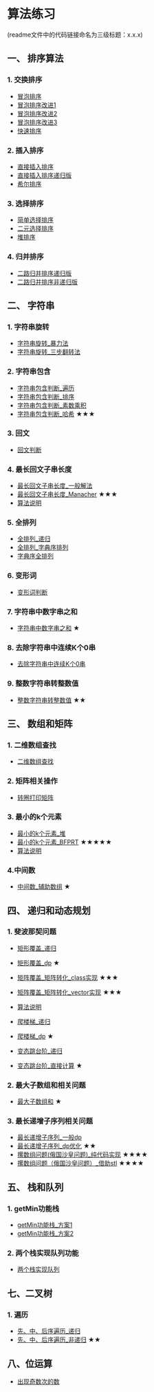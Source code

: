 算法练习
===============
(readme文件中的代码链接命名为三级标题：x.x.x)
## 一、 排序算法
### 1. 交换排序  
 - [冒泡排序][1.1.1]      
- [冒泡排序改进1][1.1.2]
- [冒泡排序改进2][1.1.3]
- [冒泡排序改进3][1.1.4]
 - [快速排序][1.1.5]     

### 2. 插入排序
 - [直接插入排序][1.2.1]
- [直接插入排序递归版][1.2.2]
 - [希尔排序][1.2.3]

### 3. 选择排序
 - [简单选择排序][1.3.1]
- [二元选择排序][1.3.2]
 - [堆排序][1.3.3]
 
### 4. 归并排序
 - [二路归并排序递归版][1.4.1]
 - [二路归并排序非递归版][1.4.2]

## 二、 字符串
### 1. 字符串旋转  
- [字符串旋转_暴力法][2.1.1]
- [字符串旋转_三步翻转法][2.1.2]

### 2. 字符串包含  
 - [字符串包含判断_遍历][2.2.1]
 - [字符串包含判断_排序][2.2.2]
 - [字符串包含判断_素数乘积][2.2.3]
 - [字符串包含判断_哈希][2.2.4]   ★★★    

### 3. 回文  
 - [回文判断][2.3.1]

### 4. 最长回文子串长度  
 - [最长回文子串长度_一般解法][2.4.1]
 - [最长回文子串长度_Manacher][2.4.2]  ★★★   
- [算法说明][1001]    

### 5. 全排列
 - [全排列_递归][2.5.1] 
 - [全排列_字典序排列][2.5.2]
 - [字典序全排列][2.5.3]

### 6. 变形词
 - [变形词判断][2.6.1]

### 7. 字符串中数字串之和
 - [字符串中数字串之和][2.7.1] ★  

### 8. 去除字符串中连续K个0串
 - [去除字符串中连续K个0串][2.8.1]
 
### 9. 整数字符串转整数值
 - [整数字符串转整数值][2.9.1] ★★   

## 三、 数组和矩阵
### 1. 二维数组查找  
 - [二维数组查找][3.1.1]
 
### 2. 矩阵相关操作
 - [转圈打印矩阵][3.2.1]
 
### 3. 最小的k个元素
 - [最小的k个元素_堆][3.3.1]
 - [最小的k个元素_BFPRT][3.3.2]  ★★★★★
- [算法说明][1003]

### 4.中间数
 - [中间数_辅助数组][3.4.1]  ★ 

## 四、 递归和动态规划
### 1. 斐波那契问题
 - [矩形覆盖_递归][4.1.1]
 - [矩形覆盖_dp][4.1.2]  ★ 
 - [矩阵覆盖_矩阵转化_class实现][4.1.3.1]  ★★★
 - [矩阵覆盖_矩阵转化_vector实现][4.1.3.2]  ★★★
- [算法说明][1002]
 - [爬楼梯_递归][4.1.4]
 - [爬楼梯_dp][4.1.5]  ★ 
 
 - [变态跳台阶_递归][4.1.7]
 - [变态跳台阶_直接计算][4.1.8]  ★ 

### 2. 最大子数组和相关问题
 - [最大子数组和][4.2.1]  ★ 
 
### 3. 最长递增子序列相关问题
 - [最长递增子序列_一般dp][4.3.1]
 - [最长递增子序列_dp优化][4.3.2] ★★   
 - [摞数组问题(俄国沙皇问题)_纯代码实现][4.3.3] ★★★★
 - [摞数组问题（俄国沙皇问题）_借助stl][4.3.4] ★★★★
 
## 五、 栈和队列
### 1. getMin功能栈
 - [getMin功能栈_方案1][5.1.1]
 - [getMin功能栈_方案2][5.1.2]
 
### 2. 两个栈实现队列功能
 - [两个栈实现队列][5.2.1]
  
## 七、二叉树
### 1. 遍历
 - [先、中、后序遍历_递归][7.1.1]
 - [先、中、后序遍历_非递归][7.1.2] ★★   
 
## 八、位运算
 - [出现奇数次的数][8.1.1]


[1.1.1]:https://github.com/lawlite19/AlgorithmExerises/blob/master/%E4%B8%80%E3%80%81%E6%8E%92%E5%BA%8F%E7%AE%97%E6%B3%95/1.%E4%BA%A4%E6%8D%A2%E6%8E%92%E5%BA%8F/%E5%86%92%E6%B3%A1%E6%8E%92%E5%BA%8F.cpp
[1.1.2]:https://github.com/lawlite19/AlgorithmExercises/blob/master/%E4%B8%80%E3%80%81%E6%8E%92%E5%BA%8F%E7%AE%97%E6%B3%95/1.%E4%BA%A4%E6%8D%A2%E6%8E%92%E5%BA%8F/%E5%86%92%E6%B3%A1%E6%8E%92%E5%BA%8F%E6%94%B9%E8%BF%9B1.cpp
[1.1.3]:https://github.com/lawlite19/AlgorithmExercises/blob/master/%E4%B8%80%E3%80%81%E6%8E%92%E5%BA%8F%E7%AE%97%E6%B3%95/1.%E4%BA%A4%E6%8D%A2%E6%8E%92%E5%BA%8F/%E5%86%92%E6%B3%A1%E6%8E%92%E5%BA%8F%E6%94%B9%E8%BF%9B2.cpp
[1.1.4]:https://github.com/lawlite19/AlgorithmExercises/blob/master/%E4%B8%80%E3%80%81%E6%8E%92%E5%BA%8F%E7%AE%97%E6%B3%95/1.%E4%BA%A4%E6%8D%A2%E6%8E%92%E5%BA%8F/%E5%86%92%E6%B3%A1%E6%8E%92%E5%BA%8F%E6%94%B9%E8%BF%9B3.cpp
[1.1.5]:https://github.com/lawlite19/AlgorithmExercises/blob/master/%E4%B8%80%E3%80%81%E6%8E%92%E5%BA%8F%E7%AE%97%E6%B3%95/1.%E4%BA%A4%E6%8D%A2%E6%8E%92%E5%BA%8F/%E5%BF%AB%E9%80%9F%E6%8E%92%E5%BA%8F.cpp
[1.2.1]:https://github.com/lawlite19/AlgorithmExercises/blob/master/%E4%B8%80%E3%80%81%E6%8E%92%E5%BA%8F%E7%AE%97%E6%B3%95/2.%E6%8F%92%E5%85%A5%E6%8E%92%E5%BA%8F/%E7%9B%B4%E6%8E%A5%E6%8F%92%E5%85%A5%E6%8E%92%E5%BA%8F.cpp
[1.2.2]:https://github.com/lawlite19/AlgorithmExercises/blob/master/%E4%B8%80%E3%80%81%E6%8E%92%E5%BA%8F%E7%AE%97%E6%B3%95/2.%E6%8F%92%E5%85%A5%E6%8E%92%E5%BA%8F/%E7%9B%B4%E6%8E%A5%E6%8F%92%E5%85%A5%E6%8E%92%E5%BA%8F%E9%80%92%E5%BD%92%E7%89%88.cpp
[1.2.3]:https://github.com/lawlite19/AlgorithmExercises/blob/master/%E4%B8%80%E3%80%81%E6%8E%92%E5%BA%8F%E7%AE%97%E6%B3%95/2.%E6%8F%92%E5%85%A5%E6%8E%92%E5%BA%8F/%E5%B8%8C%E5%B0%94%E6%8E%92%E5%BA%8F.cpp
[1.3.1]:https://github.com/lawlite19/AlgorithmExercises/blob/master/%E4%B8%80%E3%80%81%E6%8E%92%E5%BA%8F%E7%AE%97%E6%B3%95/3.%E9%80%89%E6%8B%A9%E6%8E%92%E5%BA%8F/%E7%AE%80%E5%8D%95%E9%80%89%E6%8B%A9%E6%8E%92%E5%BA%8F.cpp
[1.3.2]:https://github.com/lawlite19/AlgorithmExercises/blob/master/%E4%B8%80%E3%80%81%E6%8E%92%E5%BA%8F%E7%AE%97%E6%B3%95/3.%E9%80%89%E6%8B%A9%E6%8E%92%E5%BA%8F/%E7%AE%80%E5%8D%95%E9%80%89%E6%8B%A9%E6%8E%92%E5%BA%8F%E6%94%B9%E8%BF%9B.cpp
[1.3.3]:https://github.com/lawlite19/AlgorithmExercises/blob/master/%E4%B8%80%E3%80%81%E6%8E%92%E5%BA%8F%E7%AE%97%E6%B3%95/3.%E9%80%89%E6%8B%A9%E6%8E%92%E5%BA%8F/%E5%A0%86%E6%8E%92%E5%BA%8F.cpp
[1.4.1]:https://github.com/lawlite19/AlgorithmExercises/blob/master/%E4%B8%80%E3%80%81%E6%8E%92%E5%BA%8F%E7%AE%97%E6%B3%95/4.%E5%BD%92%E5%B9%B6%E6%8E%92%E5%BA%8F/%E4%BA%8C%E8%B7%AF%E5%BD%92%E5%B9%B6%E6%8E%92%E5%BA%8F_%E9%80%92%E5%BD%92%E7%89%88.cpp
[1.4.2]:https://github.com/lawlite19/AlgorithmExercises/blob/master/%E4%B8%80%E3%80%81%E6%8E%92%E5%BA%8F%E7%AE%97%E6%B3%95/4.%E5%BD%92%E5%B9%B6%E6%8E%92%E5%BA%8F/%E4%BA%8C%E8%B7%AF%E5%BD%92%E5%B9%B6%E6%8E%92%E5%BA%8F_%E9%9D%9E%E9%80%92%E5%BD%92.cpp
[2.1.1]:https://github.com/lawlite19/AlgorithmExercises/blob/master/%E4%BA%8C%E3%80%81%E5%AD%97%E7%AC%A6%E4%B8%B2/1.%E5%AD%97%E7%AC%A6%E4%B8%B2%E6%97%8B%E8%BD%AC/%E5%AD%97%E7%AC%A6%E4%B8%B2%E6%97%8B%E8%BD%AC_%E6%9A%B4%E5%8A%9B%E6%B3%95.cpp
[2.1.2]:https://github.com/lawlite19/AlgorithmExercises/blob/master/%E4%BA%8C%E3%80%81%E5%AD%97%E7%AC%A6%E4%B8%B2/1.%E5%AD%97%E7%AC%A6%E4%B8%B2%E6%97%8B%E8%BD%AC/%E5%AD%97%E7%AC%A6%E4%B8%B2%E6%97%8B%E8%BD%AC_%E4%B8%89%E6%AD%A5%E7%BF%BB%E8%BD%AC%E6%B3%95.cpp
[2.2.1]:https://github.com/lawlite19/AlgorithmExercises/blob/master/%E4%BA%8C%E3%80%81%E5%AD%97%E7%AC%A6%E4%B8%B2/2.%E5%AD%97%E7%AC%A6%E4%B8%B2%E5%8C%85%E5%90%AB%E5%88%A4%E6%96%AD/%E5%AD%97%E7%AC%A6%E4%B8%B2%E5%8C%85%E5%90%AB%E5%88%A4%E6%96%AD_%E6%9A%B4%E5%8A%9B%E6%B3%95.cpp
[2.2.2]:https://github.com/lawlite19/AlgorithmExercises/blob/master/%E4%BA%8C%E3%80%81%E5%AD%97%E7%AC%A6%E4%B8%B2/2.%E5%AD%97%E7%AC%A6%E4%B8%B2%E5%8C%85%E5%90%AB%E5%88%A4%E6%96%AD/%E5%AD%97%E7%AC%A6%E4%B8%B2%E5%8C%85%E5%90%AB_%E6%8E%92%E5%BA%8F%E6%B3%95.cpp
[2.2.3]:https://github.com/lawlite19/AlgorithmExercises/blob/master/%E4%BA%8C%E3%80%81%E5%AD%97%E7%AC%A6%E4%B8%B2/2.%E5%AD%97%E7%AC%A6%E4%B8%B2%E5%8C%85%E5%90%AB%E5%88%A4%E6%96%AD/%E5%AD%97%E7%AC%A6%E4%B8%B2%E5%8C%85%E5%90%AB%E5%88%A4%E6%96%AD_%E7%B4%A0%E6%95%B0.cpp
[2.2.4]:https://github.com/lawlite19/AlgorithmExercises/blob/master/%E4%BA%8C%E3%80%81%E5%AD%97%E7%AC%A6%E4%B8%B2/2.%E5%AD%97%E7%AC%A6%E4%B8%B2%E5%8C%85%E5%90%AB%E5%88%A4%E6%96%AD/%E5%AD%97%E7%AC%A6%E4%B8%B2%E5%8C%85%E5%90%AB%E5%88%A4%E6%96%AD_%E5%93%88%E5%B8%8C.cpp
[2.3.1]:https://github.com/lawlite19/AlgorithmExercises/blob/master/%E4%BA%8C%E3%80%81%E5%AD%97%E7%AC%A6%E4%B8%B2/3.%E5%9B%9E%E6%96%87%E5%88%A4%E6%96%AD/%E5%9B%9E%E6%96%87%E5%88%A4%E6%96%AD.cpp
[2.4.1]:https://github.com/lawlite19/AlgorithmExercises/blob/master/%E4%BA%8C%E3%80%81%E5%AD%97%E7%AC%A6%E4%B8%B2/4.%E6%9C%80%E9%95%BF%E5%9B%9E%E6%96%87%E5%AD%90%E4%B8%B2/%E6%9C%80%E9%95%BF%E5%9B%9E%E6%96%87%E5%AD%90%E4%B8%B2_%E4%B8%80%E8%88%AC%E8%A7%A3%E6%B3%95.cpp
[2.4.2]:https://github.com/lawlite19/AlgorithmExercises/blob/master/%E4%BA%8C%E3%80%81%E5%AD%97%E7%AC%A6%E4%B8%B2/4.%E6%9C%80%E9%95%BF%E5%9B%9E%E6%96%87%E5%AD%90%E4%B8%B2/%E6%9C%80%E9%95%BF%E5%9B%9E%E6%96%87%E5%AD%90%E4%B8%B2_Manacher.cpp
[2.5.1]:https://github.com/lawlite19/AlgorithmExercises/blob/master/%E4%BA%8C%E3%80%81%E5%AD%97%E7%AC%A6%E4%B8%B2/5.%E5%85%A8%E6%8E%92%E5%88%97/%E5%85%A8%E6%8E%92%E5%88%97_%E9%80%92%E5%BD%92.cpp
[2.5.2]:https://github.com/lawlite19/AlgorithmExercises/blob/master/%E4%BA%8C%E3%80%81%E5%AD%97%E7%AC%A6%E4%B8%B2/5.%E5%85%A8%E6%8E%92%E5%88%97/%E5%85%A8%E6%8E%92%E5%88%97_%E5%AD%97%E5%85%B8%E5%BA%8F%E6%8E%92%E5%88%97.cpp
[2.5.3]:https://github.com/lawlite19/AlgorithmExercises/blob/master/%E4%BA%8C%E3%80%81%E5%AD%97%E7%AC%A6%E4%B8%B2/5.%E5%85%A8%E6%8E%92%E5%88%97/%E5%AD%97%E5%85%B8%E5%BA%8F%E5%85%A8%E6%8E%92%E5%88%97.cpp
[2.6.1]:https://github.com/lawlite19/AlgorithmExercises/blob/master/%E4%BA%8C%E3%80%81%E5%AD%97%E7%AC%A6%E4%B8%B2/6.%E5%8F%98%E5%BD%A2%E8%AF%8D/%E5%8F%98%E5%BD%A2%E8%AF%8D%E5%88%A4%E6%96%AD.cpp
[2.7.1]:https://github.com/lawlite19/AlgorithmExercises/blob/master/%E4%BA%8C%E3%80%81%E5%AD%97%E7%AC%A6%E4%B8%B2/7.%E5%AD%97%E7%AC%A6%E4%B8%B2%E4%B8%AD%E6%95%B0%E5%AD%97%E4%B8%B2%E6%B1%82%E5%92%8C/%E5%AD%97%E7%AC%A6%E4%B8%B2%E4%B8%AD%E6%95%B0%E5%AD%97%E4%B8%B2%E6%B1%82%E5%92%8C.cpp
[2.8.1]:https://github.com/lawlite19/AlgorithmExercises/blob/master/%E4%BA%8C%E3%80%81%E5%AD%97%E7%AC%A6%E4%B8%B2/8.%E5%8E%BB%E9%99%A4%E5%AD%97%E7%AC%A6%E4%B8%B2%E4%B8%AD%E8%BF%9E%E7%BB%ADK%E4%B8%AA0%E5%AD%90%E4%B8%B2/%E5%8E%BB%E9%99%A4%E5%AD%97%E7%AC%A6%E4%B8%B2%E4%B8%AD%E8%BF%9E%E7%BB%ADK%E4%B8%AA0%E5%AD%90%E4%B8%B2.cpp
[2.9.1]:https://github.com/lawlite19/AlgorithmExercises/blob/master/%E4%BA%8C%E3%80%81%E5%AD%97%E7%AC%A6%E4%B8%B2/9.%E6%95%B4%E6%95%B0%E5%AD%97%E7%AC%A6%E4%B8%B2%E8%BD%AC%E4%B8%BA%E6%95%B4%E6%95%B0%E5%80%BC/%E6%95%B4%E6%95%B0%E5%AD%97%E7%AC%A6%E4%B8%B2%E8%BD%AC%E4%B8%BA%E6%95%B4%E6%95%B0%E5%80%BC.cpp

[3.1.1]:https://github.com/lawlite19/AlgorithmExercises/blob/master/%E4%B8%89%E3%80%81%E6%95%B0%E7%BB%84%E5%92%8C%E7%9F%A9%E9%98%B5/1.%E6%9F%A5%E6%89%BE/%E4%BA%8C%E7%BB%B4%E6%95%B0%E7%BB%84%E7%9A%84%E6%9F%A5%E6%89%BE.cpp
[3.2.1]:https://github.com/lawlite19/AlgorithmExercises/blob/master/%E4%B8%89%E3%80%81%E6%95%B0%E7%BB%84%E5%92%8C%E7%9F%A9%E9%98%B5/2.%E7%9F%A9%E9%98%B5%E6%93%8D%E4%BD%9C/%E8%BD%AC%E5%9C%88%E6%89%93%E5%8D%B0%E7%9F%A9%E9%98%B5.cpp
[3.3.1]:https://github.com/lawlite19/AlgorithmExercises/blob/master/%E4%B8%89%E3%80%81%E6%95%B0%E7%BB%84%E5%92%8C%E7%9F%A9%E9%98%B5/3.%E6%9C%80%E5%B0%8F%E7%9A%84K%E4%B8%AA%E6%95%B0/%E6%9C%80%E5%B0%8F%E7%9A%84K%E4%B8%AA%E6%95%B0_%E5%A0%86.cpp
[3.3.2]:https://github.com/lawlite19/AlgorithmExercises/blob/master/%E4%B8%89%E3%80%81%E6%95%B0%E7%BB%84%E5%92%8C%E7%9F%A9%E9%98%B5/3.%E6%9C%80%E5%B0%8F%E7%9A%84K%E4%B8%AA%E6%95%B0/%E6%9C%80%E5%B0%8F%E7%9A%84K%E4%B8%AA%E6%95%B0_BFPRT%E7%AE%97%E6%B3%95.cpp
[3.4.1]:https://github.com/lawlite19/AlgorithmExercises/blob/master/%E4%B8%89%E3%80%81%E6%95%B0%E7%BB%84%E5%92%8C%E7%9F%A9%E9%98%B5/4.%E4%B8%AD%E9%97%B4%E6%95%B0/%E4%B8%AD%E9%97%B4%E6%95%B0_%E8%BE%85%E5%8A%A9%E6%95%B0%E7%BB%84.cpp

[4.1.1]:https://github.com/lawlite19/AlgorithmExercises/blob/master/%E5%9B%9B%E3%80%81%E9%80%92%E5%BD%92%E5%92%8C%E5%8A%A8%E6%80%81%E8%A7%84%E5%88%92/1.%E6%96%90%E6%B3%A2%E9%82%A3%E5%A5%91%E9%97%AE%E9%A2%98/%E7%9F%A9%E5%BD%A2%E8%A6%86%E7%9B%96_%E9%80%92%E5%BD%92.cpp
[4.1.2]:https://github.com/lawlite19/AlgorithmExercises/blob/master/%E5%9B%9B%E3%80%81%E9%80%92%E5%BD%92%E5%92%8C%E5%8A%A8%E6%80%81%E8%A7%84%E5%88%92/1.%E6%96%90%E6%B3%A2%E9%82%A3%E5%A5%91%E9%97%AE%E9%A2%98/%E7%9F%A9%E9%98%B5%E8%A6%86%E7%9B%96_dp.cpp
[4.1.3.1]:https://github.com/lawlite19/AlgorithmExercises/blob/master/%E5%9B%9B%E3%80%81%E9%80%92%E5%BD%92%E5%92%8C%E5%8A%A8%E6%80%81%E8%A7%84%E5%88%92/1.%E6%96%90%E6%B3%A2%E9%82%A3%E5%A5%91%E9%97%AE%E9%A2%98/%E7%9F%A9%E9%98%B5%E8%A6%86%E7%9B%96_%E7%9F%A9%E9%98%B5%E8%BD%AC%E5%8C%96_class.cpp
[4.1.3.2]:https://github.com/lawlite19/AlgorithmExercises/blob/master/%E5%9B%9B%E3%80%81%E9%80%92%E5%BD%92%E5%92%8C%E5%8A%A8%E6%80%81%E8%A7%84%E5%88%92/1.%E6%96%90%E6%B3%A2%E9%82%A3%E5%A5%91%E9%97%AE%E9%A2%98/%E7%9F%A9%E9%98%B5%E8%A6%86%E7%9B%96_%E7%9F%A9%E9%98%B5%E8%BD%AC%E5%8C%96_vector.cpp
[4.1.4]:https://github.com/lawlite19/AlgorithmExercises/blob/master/%E5%9B%9B%E3%80%81%E9%80%92%E5%BD%92%E5%92%8C%E5%8A%A8%E6%80%81%E8%A7%84%E5%88%92/1.%E6%96%90%E6%B3%A2%E9%82%A3%E5%A5%91%E9%97%AE%E9%A2%98/%E7%88%AC%E6%A5%BC%E6%A2%AF%E9%97%AE%E9%A2%98_%E9%80%92%E5%BD%92.cpp
[4.1.5]:https://github.com/lawlite19/AlgorithmExercises/blob/master/四、递归和动态规划/1.%E6%96%90%E6%B3%A2%E9%82%A3%E5%A5%91%E9%97%AE%E9%A2%98/爬楼梯问题_dp.cpp
[4.1.7]:https://github.com/lawlite19/AlgorithmExercises/blob/master/%E5%9B%9B%E3%80%81%E9%80%92%E5%BD%92%E5%92%8C%E5%8A%A8%E6%80%81%E8%A7%84%E5%88%92/1.%E6%96%90%E6%B3%A2%E9%82%A3%E5%A5%91%E9%97%AE%E9%A2%98/%E5%8F%98%E6%80%81%E8%B7%B3%E5%8F%B0%E9%98%B6_%E9%80%92%E5%BD%92.cpp
[4.1.8]:https://github.com/lawlite19/AlgorithmExercises/blob/master/%E5%9B%9B%E3%80%81%E9%80%92%E5%BD%92%E5%92%8C%E5%8A%A8%E6%80%81%E8%A7%84%E5%88%92/1.%E6%96%90%E6%B3%A2%E9%82%A3%E5%A5%91%E9%97%AE%E9%A2%98/%E5%8F%98%E6%80%81%E8%B7%B3%E5%8F%B0%E9%98%B6_%E8%AE%A1%E7%AE%97.cpp

[4.2.1]:https://github.com/lawlite19/AlgorithmExercises/blob/master/%E5%9B%9B%E3%80%81%E9%80%92%E5%BD%92%E5%92%8C%E5%8A%A8%E6%80%81%E8%A7%84%E5%88%92/2.%E6%9C%80%E5%A4%A7%E5%AD%90%E5%BA%8F%E5%88%97%E5%92%8C%E7%9B%B8%E5%85%B3%E9%97%AE%E9%A2%98/%E6%9C%80%E5%A4%A7%E5%AD%90%E5%BA%8F%E5%88%97%E5%92%8C.cpp

[4.3.1]:https://github.com/lawlite19/AlgorithmExercises/blob/master/%E5%9B%9B%E3%80%81%E9%80%92%E5%BD%92%E5%92%8C%E5%8A%A8%E6%80%81%E8%A7%84%E5%88%92/3.%E6%9C%80%E9%95%BF%E9%80%92%E5%A2%9E%E5%AD%90%E5%BA%8F%E5%88%97%E7%9B%B8%E5%85%B3%E9%97%AE%E9%A2%98/%E6%9C%80%E9%95%BF%E9%80%92%E5%A2%9E%E5%AD%90%E5%BA%8F%E5%88%97_%E4%B8%80%E8%88%ACdp.cpp
[4.3.2]:https://github.com/lawlite19/AlgorithmExercises/blob/master/%E5%9B%9B%E3%80%81%E9%80%92%E5%BD%92%E5%92%8C%E5%8A%A8%E6%80%81%E8%A7%84%E5%88%92/3.%E6%9C%80%E9%95%BF%E9%80%92%E5%A2%9E%E5%AD%90%E5%BA%8F%E5%88%97%E7%9B%B8%E5%85%B3%E9%97%AE%E9%A2%98/%E6%9C%80%E9%95%BF%E9%80%92%E5%A2%9E%E5%AD%90%E5%BA%8F%E5%88%97_dp%E4%BC%98%E5%8C%96.cpp
[4.3.3]:https://github.com/lawlite19/AlgorithmExercises/blob/master/%E5%9B%9B%E3%80%81%E9%80%92%E5%BD%92%E5%92%8C%E5%8A%A8%E6%80%81%E8%A7%84%E5%88%92/3.%E6%9C%80%E9%95%BF%E9%80%92%E5%A2%9E%E5%AD%90%E5%BA%8F%E5%88%97%E7%9B%B8%E5%85%B3%E9%97%AE%E9%A2%98/%E6%91%9E%E6%95%B0%E7%BB%84%E9%97%AE%E9%A2%98_%E8%87%AA%E5%AE%9A%E4%B9%89class.cpp
[4.3.4]:https://github.com/lawlite19/AlgorithmExercises/blob/master/%E5%9B%9B%E3%80%81%E9%80%92%E5%BD%92%E5%92%8C%E5%8A%A8%E6%80%81%E8%A7%84%E5%88%92/3.%E6%9C%80%E9%95%BF%E9%80%92%E5%A2%9E%E5%AD%90%E5%BA%8F%E5%88%97%E7%9B%B8%E5%85%B3%E9%97%AE%E9%A2%98/%E6%91%9E%E6%95%B0%E7%BB%84%E9%97%AE%E9%A2%98_%E5%80%9F%E5%8A%A9stl.cpp


[5.1.1]:https://github.com/lawlite19/AlgorithmExercises/blob/master/%E4%BA%94%E3%80%81%E6%A0%88%E5%92%8C%E9%98%9F%E5%88%97/1.getMin%E5%8A%9F%E8%83%BD%E6%A0%88/getMin%E5%8A%9F%E8%83%BD%E6%A0%88_%E6%96%B9%E6%A1%881.cpp
[5.1.2]:https://github.com/lawlite19/AlgorithmExercises/blob/master/%E4%BA%94%E3%80%81%E6%A0%88%E5%92%8C%E9%98%9F%E5%88%97/1.getMin%E5%8A%9F%E8%83%BD%E6%A0%88/getMin%E5%8A%9F%E8%83%BD%E6%A0%88_%E6%96%B9%E6%A1%882.cpp
[5.2.1]:https://github.com/lawlite19/AlgorithmExercises/blob/master/%E4%BA%94%E3%80%81%E6%A0%88%E5%92%8C%E9%98%9F%E5%88%97/2.%E4%B8%A4%E4%B8%AA%E6%A0%88%E5%AE%9E%E7%8E%B0%E9%98%9F%E5%88%97%E5%8A%9F%E8%83%BD/%E4%B8%A4%E4%B8%AA%E6%A0%88%E5%AE%9E%E7%8E%B0%E9%98%9F%E5%88%97.cpp


[7.1.1]:https://github.com/lawlite19/AlgorithmExercises/blob/master/%E4%B8%83%E3%80%81%E4%BA%8C%E5%8F%89%E6%A0%91/1.%E4%BA%8C%E5%8F%89%E6%A0%91%E7%9A%84%E9%81%8D%E5%8E%86/%E4%BA%8C%E5%8F%89%E6%A0%91%E5%85%88%E4%B8%AD%E5%90%8E%E5%BA%8F%E9%81%8D%E5%8E%86_%E9%80%92%E5%BD%92.cpp
[7.1.2]:https://github.com/lawlite19/AlgorithmExercises/blob/master/%E4%B8%83%E3%80%81%E4%BA%8C%E5%8F%89%E6%A0%91/1.%E4%BA%8C%E5%8F%89%E6%A0%91%E7%9A%84%E9%81%8D%E5%8E%86/%E4%BA%8C%E5%8F%89%E6%A0%91%E5%85%88%E4%B8%AD%E5%90%8E%E5%BA%8F%E9%81%8D%E5%8E%86_%E9%9D%9E%E9%80%92%E5%BD%92.cpp


[8.1.1]:https://github.com/lawlite19/AlgorithmExercises/blob/master/%E5%85%AB%E3%80%81%E4%BD%8D%E8%BF%90%E7%AE%97/1.%E5%87%BA%E7%8E%B0%E5%A5%87%E6%95%B0%E6%AC%A1%E7%9A%84%E6%95%B0/%E5%87%BA%E7%8E%B0%E5%A5%87%E6%95%B0%E6%AC%A1%E7%9A%84%E6%95%B0.cpp



[1001]:https://github.com/lawlite19/AlgorithmExercises/blob/master/%E9%9B%B6%E3%80%81%E7%AE%97%E6%B3%95%E8%AF%B4%E6%98%8E/Manacher.md
[1002]:https://github.com/lawlite19/AlgorithmExercises/blob/master/%E9%9B%B6%E3%80%81%E7%AE%97%E6%B3%95%E8%AF%B4%E6%98%8E/Fibonacci.md
[1003]:https://github.com/lawlite19/AlgorithmExercises/blob/master/%E9%9B%B6%E3%80%81%E7%AE%97%E6%B3%95%E8%AF%B4%E6%98%8E/BFPRT.md
